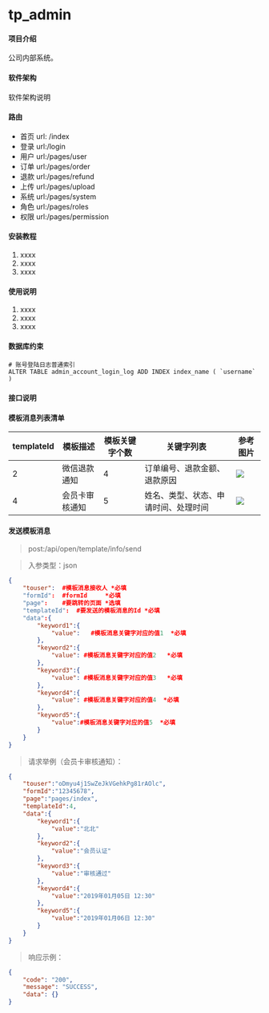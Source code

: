 # tp_admin

#### 项目介绍
公司内部系统。

#### 软件架构
软件架构说明

#### 路由

- 首页  url: /index
- 登录  url:/login
- 用户  url:/pages/user
- 订单  url:/pages/order
- 退款  url:/pages/refund
- 上传 url:/pages/upload
- 系统 url:/pages/system
- 角色 url:/pages/roles
- 权限 url:/pages/permission


#### 安装教程

1. xxxx
2. xxxx
3. xxxx

#### 使用说明

1. xxxx
2. xxxx
3. xxxx

#### 数据库约束

```mysql
# 账号登陆日志普通索引
ALTER TABLE admin_account_login_log ADD INDEX index_name ( `username` ) 

```
#### 接口说明

#### 模板消息列表清单

| templateId | 模板描述       | 模板关键字个数 | 关键字列表                           | 参考图片                                             |
| ---------- | -------------- | -------------- | ------------------------------------ | ---------------------------------------------------- |
| 2          | 微信退款通知   | 4              | 订单编号、退款金额、退款原因         | ![](/Users/taipu20401/Downloads/退款通知.jpeg)       |
| 4          | 会员卡审核通知 | 5              | 姓名、类型、状态、申请时间、处理时间 | ![](/Users/taipu20401/Downloads/会员卡认证通知.jpeg) |





#### 发送模板消息

> post:/api/open/template/info/send

> 入参类型：json

```json
{
	"touser":  #模板消息接收人 *必填
	"formId":  #formId     *必填
	"page":    #要跳转的页面 *选填
	"templateId":  #要发送的模板消息的Id *必填
	"data":{	
		"keyword1":{
			"value":   #模板消息关键字对应的值1  *必填
		},
		"keyword2":{
		    "value": #模板消息关键字对应的值2   *必填
		},
		"keyword3":{
			"value": #模板消息关键字对应的值3   *必填
		},
		"keyword4":{
	    	"value": #模板消息关键字对应的值4  *必填
		},
		"keyword5":{
			"value":#模板消息关键字对应的值5  *必填
		}
	}
}
```

> 请求举例（会员卡审核通知）：

```json
{
	"touser":"oDmyu4j1SwZeJkVGehkPg81rAOlc",
	"formId":"12345678",
	"page":"pages/index",
	"templateId":4,
	"data":{
		"keyword1":{
			"value":"北北"
		},
		"keyword2":{
			"value":"会员认证"
		},
		"keyword3":{
			"value":"审核通过"
		},
		"keyword4":{
			"value":"2019年01月05日 12:30"
		},
		"keyword5":{
			"value":"2019年01月06日 12:30"
		}
	}
}
```

> 响应示例：

```json
{
    "code": "200",
    "message": "SUCCESS",
    "data": {}
}
```







